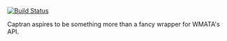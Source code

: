 [![Build Status](https://travis-ci.org/mooniker/captran.svg?branch=master)](https://travis-ci.org/mooniker/captran)

Captran aspires to be something more than a fancy wrapper for WMATA's API.
